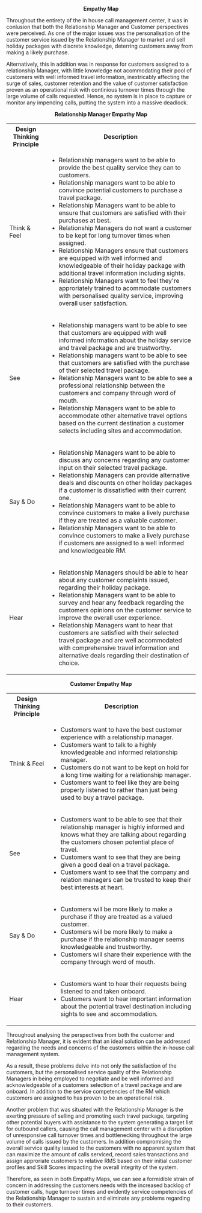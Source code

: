 <p align="center">
  <b>Empathy Map</b>
  
Throughout the entirety of the in house call management center, it was in conlusion that both the Relationship Manager
and Customer perspectives were perceived. As one of the major issues was the personalisation of the customer service issued by the Relationship Manager to market and sell holiday packages with discrete knowledge, deterring customers away from making a likely purchase. 

Alternatively, this in addition was in response for customers assigned to a relationship Manager, with little knowledge not acommodating their pool of customers with well informed travel information, inextricably affecting the surge of sales, customer retention and the value of customer satisfaction proven as an operational risk with continious turnover times through the large volume of calls requested. Hence, no system is in place to capture or monitor any impending calls, putting the system into a massive deadlock. 
  
 <p align="center">
  <b>Relationship Manager Empathy Map</b>
  
  <p align="center">

<table style="width: 100%">
  <tr>
    <th>Design Thinking Principle</th>
    <th>Description</th>
  </tr>
  
  <tr>
  <td>Think & Feel</td>
  <td>
    <ul>
      <li>Relationship managers want to be able to provide the best quality service they can to customers.</li>
      <li>Relationship managers want to be able to convince potential customers to purchase a travel package.</li>
<li>Relationship Managers want to be able to ensure that customers are satisfied with their purchases at best.</li>
<li>Relationship Managers do not want a customer to be kept for long turnover times when assigned. </li>
<li>Relationship Managers ensure that customers are equipped with well informed and knowledgeable of their holiday package with additional travel information including sights.</li>
      <li>Relationship Managers want to feel they're approriately trained to acommodate customers with personalised quality service, improving overall user satisfaction.</li>
      </ul>
  </td>
  
  <tr>
  <td>See</td>
  <td>
    <ul>
      <li>Relationship managers want to be able to see that customers are equipped with well informed information about the holiday service and travel package and are trustworthy.</li>
<li>Relationship managers want to be able to see that customers are satisfied with the purchase of their selected travel package.</li>
      <li>Relationship Managers want to be able to see a professional relationship between the customers and company through word of mouth.</li>
<li>Relationship Managers want to be able to accommodate other alternative travel options based on the current destination a customer selects including sites and accommodation.</li>
      </ul>
  </td>
  
  <tr>
  <td>Say & Do</td>
  <td>
    <ul>
      <li>Relationship Managers want to be able to discuss any concerns regarding any customer input on their selected travel package.</li>
<li>Relationship Managers can provide alternative deals and discounts on other holiday packages if a customer is dissatisfied with their current one.</li>
      <li>Relationship Managers want to be able to convince customers to make a lively purchase if they are treated as a valuable customer.</li>
      <li>Relationship Managers want to be able to convince customers to make a lively purchase if customers are assigned to a well informed and knowledgeable RM.</li>
      </ul>
  </td>
  
  <tr>
  <td>Hear</td>
  <td>
    <ul>
      <li>Relationship Managers should be able to hear about any customer complaints issued, regarding their holiday package.</li>
<li>Relationship Managers want to be able to survey and hear any feedback regarding the customers opinions on the customer service to improve the overall user experience. </li>
<li>Relationship Managers want to hear that customers are satisfied with their selected travel package and are well accommodated with comprehensive travel information and alternative deals regarding their destination of choice.</li>
      </ul>
  </td>
</table>

<p align="center">
  <b>Customer Empathy Map</b>

<table style="width: 100%">
  <tr>
    <th>Design Thinking Principle</th>
    <th>Description</th>
  </tr>
  
  <tr>
  <td>Think & Feel</td>
  <td>
  <ul>
    <li>Customers want to have the best customer experience with a relationship manager.</li>
    <li>Customers want to talk to a highly knowledgeable and informed relationship manager.</li>
<li>Customers do not want to be kept on hold for a long time waiting for a relationship manager.</li>
<li>Customers want to feel like they are being properly listened to rather than just being used to buy a travel package.</li>
  </ul>
  
  <tr>
  <td>See</td>
  <td>
  <ul>
    <li>Customers want to be able to see that their relationship manager is highly informed and knows what they are talking about regarding the customers chosen potential place of travel.</li>
    <li>Customers want to see that they are being given a good deal on a travel package.</li>
<li>Customers want to see that the company and relation managers can be trusted to keep their best interests at heart.</li>
  </ul>
    
   <tr>
  <td>Say & Do</td>
  <td>
  <ul>
    <li>Customers will be more likely to make a purchase if they are treated as a valued customer.</li>
<li>Customers will be more likely to make a purchase if the relationship manager seems knowledgeable and trustworthy.</li>
    <li>Customers will share their experience with the company through word of mouth.</li>
  </ul>
    
   <tr>
  <td>Hear</td>
  <td>
  <ul>
    <li>Customers want to hear their requests being listened to and taken onboard.</li>
<li>Customers want to hear important information about the potential travel destination including sights to see and accommodation.</li>
  </ul>
  </table>


Throughout analysing the perspectives from both the customer and Relationship Manager, it is evident that an ideal solution can be 
addressed regarding the needs and concerns of the customers within the in-house call management system. 

As a result, these problems delve into not only the satisfaction of the customers, but the personalised service quality of the 
Relationship Managers in being employed to negotiate and be well informed and acknowledgeable of a customers selection 
of a travel package and are onboard. In addition to the service competencies of the RM which customers are assigned to has proven to be an operational risk.

Another problem that was situated with the Relationship Manager is the exerting pressure of selling and promoting each travel package, targeting other potential buyers with assistance to the system generating a target list for outbound callers, causing the call management center with a disruption of unresponsive call turnover times and bottlenecking throughout the large volume of calls issued by the customers. In addition compromising the overall service quality issued to the customers with no apparent system that can maximize the amount of calls serviced, record sales transactions and assign approriate customers to relative RMS based on their initial customer profiles and Skill Scores impacting the overall integrity of the system.

Therefore, as seen in both Empathy Maps, we can see a formidible strain of concern in addressing the customers needs with the increased
backlog of customer calls, huge turnover times and evidently service competencies of the Relationship Manager to sustain and eliminate any problems regarding to their customers.

